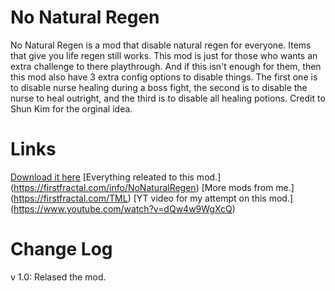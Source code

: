 # No Natural Regen
No Natural Regen is a mod that disable natural regen for everyone. Items that give you life regen still works. This mod is just for those who wants an extra challenge to there playthrough. And if this isn't enough for them, then this mod also have 3 extra config options to disable things. The first one is to disable nurse healing during a boss fight, the second is to disable the nurse to heal outright, and the third is to disable all healing potions. Credit to Shun Kim for the orginal idea. 

# Links
[Download it here](https://steamcommunity.com/sharedfiles/filedetails/?id=2952321754)
[Everything releated to this mod.] (https://firstfractal.com/info/NoNaturalRegen) 
[More mods from me.] (https://firstfractal.com/TML) 
[YT video for my attempt on this mod.] (https://www.youtube.com/watch?v=dQw4w9WgXcQ)

# Change Log
v 1.0: Relased the mod.